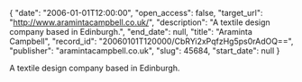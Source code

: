 {
  "date": "2006-01-01T12:00:00", 
  "open_access": false, 
  "target_url": "http://www.aramintacampbell.co.uk/", 
  "description": "A textile design company based in Edinburgh.", 
  "end_date": null, 
  "title": "Araminta Campbell", 
  "record_id": "20060101T120000/CbRYi2xPqfzHg5ps0rAdOQ==", 
  "publisher": "aramintacampbell.co.uk", 
  "slug": 45684, 
  "start_date": null
}

A textile design company based in Edinburgh.